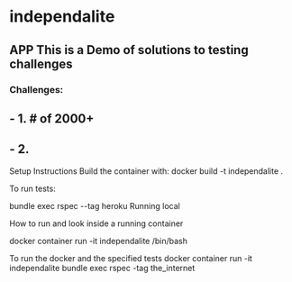 # independalite
## APP This is a Demo of solutions to testing challenges
### Challenges:
## - 1. # of 2000+
## - 2. 

Setup Instructions
  Build the container with:
  docker build -t independalite .



To run tests:

bundle exec rspec --tag heroku
  Running local


How to run and look inside a running container

docker container run -it independalite /bin/bash

To run the docker and the specified tests
docker container run -it independalite bundle exec rspec -tag the_internet
